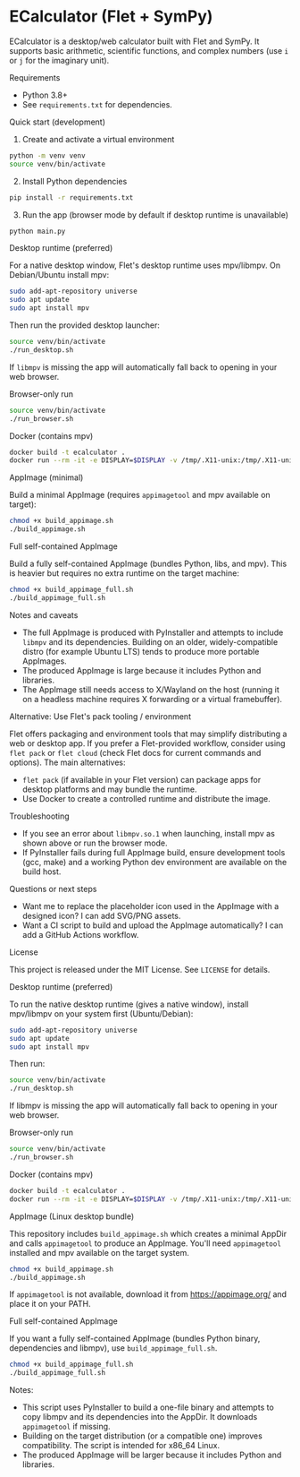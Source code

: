 # ECalculator (Flet + SymPy)

ECalculator is a desktop/web calculator built with Flet and SymPy. It supports basic arithmetic, scientific functions, and complex numbers (use `i` or `j` for the imaginary unit).

Requirements

- Python 3.8+
- See `requirements.txt` for dependencies.

Quick start (development)

1. Create and activate a virtual environment

```bash
python -m venv venv
source venv/bin/activate
```

2. Install Python dependencies

```bash
pip install -r requirements.txt
```

3. Run the app (browser mode by default if desktop runtime is unavailable)

```bash
python main.py
```

Desktop runtime (preferred)

For a native desktop window, Flet's desktop runtime uses mpv/libmpv. On Debian/Ubuntu install mpv:

```bash
sudo add-apt-repository universe
sudo apt update
sudo apt install mpv
```

Then run the provided desktop launcher:

```bash
source venv/bin/activate
./run_desktop.sh
```

If `libmpv` is missing the app will automatically fall back to opening in your web browser.

Browser-only run

```bash
source venv/bin/activate
./run_browser.sh
```

Docker (contains mpv)

```bash
docker build -t ecalculator .
docker run --rm -it -e DISPLAY=$DISPLAY -v /tmp/.X11-unix:/tmp/.X11-unix ecalculator
```

AppImage (minimal)

Build a minimal AppImage (requires `appimagetool` and mpv available on target):

```bash
chmod +x build_appimage.sh
./build_appimage.sh
```

Full self-contained AppImage

Build a fully self-contained AppImage (bundles Python, libs, and mpv). This is heavier but requires no extra runtime on the target machine:

```bash
chmod +x build_appimage_full.sh
./build_appimage_full.sh
```

Notes and caveats

- The full AppImage is produced with PyInstaller and attempts to include `libmpv` and its dependencies. Building on an older, widely-compatible distro (for example Ubuntu LTS) tends to produce more portable AppImages.
- The produced AppImage is large because it includes Python and libraries.
- The AppImage still needs access to X/Wayland on the host (running it on a headless machine requires X forwarding or a virtual framebuffer).

Alternative: Use Flet's pack tooling / environment

Flet offers packaging and environment tools that may simplify distributing a web or desktop app. If you prefer a Flet-provided workflow, consider using `flet pack` or `flet cloud` (check Flet docs for current commands and options). The main alternatives:

- `flet pack` (if available in your Flet version) can package apps for desktop platforms and may bundle the runtime.
- Use Docker to create a controlled runtime and distribute the image.

Troubleshooting

- If you see an error about `libmpv.so.1` when launching, install mpv as shown above or run the browser mode.
- If PyInstaller fails during full AppImage build, ensure development tools (gcc, make) and a working Python dev environment are available on the build host.

Questions or next steps

- Want me to replace the placeholder icon used in the AppImage with a designed icon? I can add SVG/PNG assets.
- Want a CI script to build and upload the AppImage automatically? I can add a GitHub Actions workflow.

License

This project is released under the MIT License. See `LICENSE` for details.

Desktop runtime (preferred)

To run the native desktop runtime (gives a native window), install mpv/libmpv on your system first (Ubuntu/Debian):

```bash
sudo add-apt-repository universe
sudo apt update
sudo apt install mpv
```

Then run:

```bash
source venv/bin/activate
./run_desktop.sh
```

If libmpv is missing the app will automatically fall back to opening in your web browser.

Browser-only run

```bash
source venv/bin/activate
./run_browser.sh
```

Docker (contains mpv)

```bash
docker build -t ecalculator .
docker run --rm -it -e DISPLAY=$DISPLAY -v /tmp/.X11-unix:/tmp/.X11-unix ecalculator
```

AppImage (Linux desktop bundle)

This repository includes `build_appimage.sh` which creates a minimal AppDir and calls `appimagetool` to produce an AppImage. You'll need `appimagetool` installed and mpv available on the target system.

```bash
chmod +x build_appimage.sh
./build_appimage.sh
```

If `appimagetool` is not available, download it from https://appimage.org/ and place it on your PATH.

Full self-contained AppImage

If you want a fully self-contained AppImage (bundles Python binary, dependencies and libmpv), use `build_appimage_full.sh`.

```bash
chmod +x build_appimage_full.sh
./build_appimage_full.sh
```

Notes:
- This script uses PyInstaller to build a one-file binary and attempts to copy libmpv and its dependencies into the AppDir. It downloads `appimagetool` if missing.
- Building on the target distribution (or a compatible one) improves compatibility. The script is intended for x86_64 Linux.
- The produced AppImage will be larger because it includes Python and libraries.
